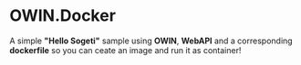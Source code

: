 # OWIN.Docker

A simple **"Hello Sogeti"** sample using **OWIN**, **WebAPI** and a corresponding **dockerfile** so you can ceate an image and run it as container!
